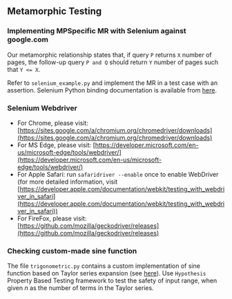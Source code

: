 ## Metamorphic Testing

### Implementing MPSpecific MR with Selenium against google.com

Our metamorphic relationship states that, if query `P` returns `X` number of pages, the follow-up query `P and Q` should return `Y` number of pages such that `Y <= X`.

Refer to `selenium_example.py` and implement the MR in a test case with an assertion. Selenium Python binding documentation is available from [here](https://selenium-python.readthedocs.io/api.html).

### Selenium Webdriver
- For Chrome, please visit: [https://sites.google.com/a/chromium.org/chromedriver/downloads](https://sites.google.com/a/chromium.org/chromedriver/downloads)
- For MS Edge, please visit: [https://developer.microsoft.com/en-us/microsoft-edge/tools/webdriver/](https://developer.microsoft.com/en-us/microsoft-edge/tools/webdriver/)
- For Apple Safari: run `safaridriver --enable` once to enable WebDriver (for more detailed information, visit [https://developer.apple.com/documentation/webkit/testing_with_webdriver_in_safari](https://developer.apple.com/documentation/webkit/testing_with_webdriver_in_safari))
- For FireFox, please visit: [https://github.com/mozilla/geckodriver/releases](https://github.com/mozilla/geckodriver/releases)

### Checking custom-made sine function

The file `trigonometric.py` contains a custom implementation of sine function based on Taylor series expansion (see [here](https://en.wikipedia.org/wiki/Taylor_series)). Use `Hypothesis` Property Based Testing framework to test the safety of input range, when given $n$ as the number of terms in the Taylor series.